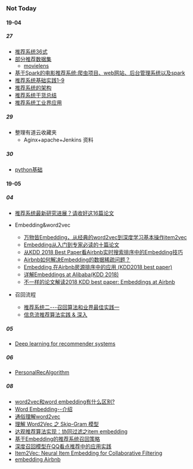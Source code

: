 ### Not Today

#### 19-04

##### 27
- [推荐系统36式](https://time.geekbang.org/column/intro/74)
- [部分推荐数据集](https://www.jianshu.com/p/5585e7fe6062)
  - [movielens](https://grouplens.org/datasets/movielens/)
- [基于Spark的电影推荐系统:爬虫项目、web网站、后台管理系统以及spark](https://github.com/LuckyZXL2016/Movie_Recommend)
- [推荐系统基础实践1-9](https://blog.csdn.net/keyue123/article/list/1?)
- [推荐系统的架构](http://www.cnblogs.com/kobedeshow/p/3569525.html?utm_source=tuicool)
- [推荐系统干货总结](https://zhuanlan.zhihu.com/p/34004488)
- [推荐系统工业界应用](http://www.semocean.com/%E5%8F%82%E8%80%83%E8%B5%84%E6%96%99/)

##### 29
- 整理有道云收藏夹
    - Aginx+apache+Jenkins 资料

##### 30
- [python基础](srcmd/python基础.md)

#### 19-05

##### 04

- [推荐系统最新研究进展？请收好这16篇论文](https://blog.csdn.net/c9Yv2cf9I06K2A9E/article/details/82881839)

- Embedding&word2vec
    - [万物皆Embedding，从经典的word2vec到深度学习基本操作item2vec](https://zhuanlan.zhihu.com/p/53194407)
    - [Embedding从入门到专家必读的十篇论文](https://zhuanlan.zhihu.com/p/58805184)
    - [从KDD 2018 Best Paper看Airbnb实时搜索排序中的Embedding技巧](https://zhuanlan.zhihu.com/p/55149901)
    - [Airbnb如何解决Embedding的数据稀疏问题？](https://zhuanlan.zhihu.com/p/57313656)
    - [Embedding 在Airbnb房源排序中的应用 (KDD2018 best paper)](https://zhuanlan.zhihu.com/p/57355940)
    - [详解Embeddings at Alibaba(KDD 2018)](https://zhuanlan.zhihu.com/p/56119617)
    - [不一样的论文解读2018 KDD best paper: Embeddings at Airbnb](https://zhuanlan.zhihu.com/p/49537461)

- 召回流程

    - [推荐系统二---召回算法和业界最佳实践一](https://blog.csdn.net/weixin_40924580/article/details/85023267)
    - [信息流推荐算法实践 & 深入](https://blog.csdn.net/dengxing1234/article/details/79756265)

##### 05

- [Deep learning for recommender systems](https://ebaytech.berlin/deep-learning-for-recommender-systems-48c786a20e1a)

##### 06

- [PersonalRecAlgorithm](srcmd/PersonalRecAlgorithm.md)

##### 08

- [word2vec和word embedding有什么区别?](https://www.zhihu.com/question/53354714)
- [Word Embedding--介绍](https://www.zhihu.com/question/32275069)
- [通俗理解word2vec](https://www.jianshu.com/p/471d9bfbd72f)
- [理解 Word2Vec 之 Skip-Gram 模型](https://zhuanlan.zhihu.com/p/27234078)
- [达观推荐算法实现：协同过滤之item embedding](http://bigdata.51cto.com/art/201704/538286.htm)
- [基于Embedding的推荐系统召回策略](https://www.colabug.com/5499659.html) 
- [深度召回模型在QQ看点推荐中的应用实践](https://cloud.tencent.com/developer/article/1400798)
- [Item2Vec: Neural Item Embedding for Collaborative Filtering](http://tongtianta.site/paper/2299)
- [embedding Airbnb](http://tongtianta.site/paper/27753)